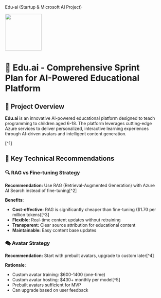 Edu-ai (Startup & Microsoft AI Project)

<img src="https://r2cdn.perplexity.ai/pplx-full-logo-primary-dark%402x.png" class="logo" width="120"/>

# 🚀 Edu.ai - Comprehensive Sprint Plan for AI-Powered Educational Platform

## 🎯 Project Overview

**Edu.ai** is an innovative AI-powered educational platform designed to teach programming to children aged 6-18. The platform leverages cutting-edge Azure services to deliver personalized, interactive learning experiences through AI-driven avatars and intelligent content generation.

[^1]

## 🎪 Key Technical Recommendations

### 🔍 RAG vs Fine-tuning Strategy

**Recommendation:** Use RAG (Retrieval-Augmented Generation) with Azure AI Search instead of fine-tuning[^2]

**Benefits:**

- **Cost-effective:** RAG is significantly cheaper than fine-tuning (\$1.70 per million tokens)[^3]
- **Flexible:** Real-time content updates without retraining
- **Transparent:** Clear source attribution for educational content
- **Maintainable:** Easy content base updates


### 🎭 Avatar Strategy

**Recommendation:** Start with prebuilt avatars, upgrade to custom later[^4]

**Rationale:**

- Custom avatar training: \$600-1400 (one-time)
- Custom avatar hosting: \$430+ monthly per model[^5]
- Prebuilt avatars sufficient for MVP
- Can upgrade based on user feedback